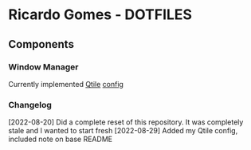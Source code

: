 # Ricardo Gomes - DOTFILES

## Components

### Window Manager

Currently implemented [Qtile](https://github.com/qtile/qtile) [config](.config/qtile/)




### Changelog

[2022-08-20] Did a complete reset of this repository. It was completely stale and I wanted to start fresh
[2022-08-29] Added my Qtile config, included note on base README
